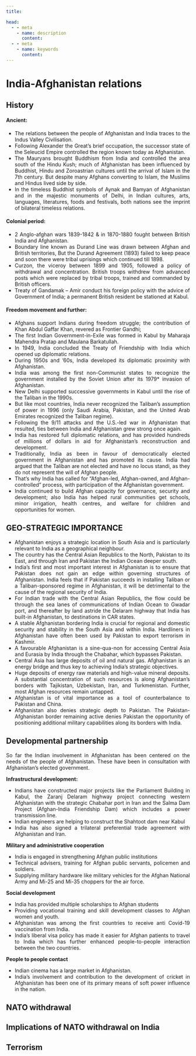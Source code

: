 ```yaml
---
title:  

head:
  - - meta
    - name: description
      content: 
  - - meta
    - name: keywords
      content: 
---
```


<div style="text-align: justify">
<div class="select-none font-serif text-sm font-normal tracking-wide">

# India-Afghanistan relations

## History 
#### **Ancient:**

-   The relations between the people of Afghanistan and India traces to the Indus Valley Civilisation.
-   Following Alexander the Great’s brief occupation, the successor state of the Seleucid Empire controlled the region known today as Afghanistan.
-   The Mauryans brought Buddhism from India and controlled the area south of the Hindu Kush; much of Afghanistan has been influenced by Buddhist, Hindu and Zoroastrian cultures until the arrival of Islam in the 7th century. But despite many Afghans converting to Islam, the Muslims and Hindus lived side by side.
-   In the timeless Buddhist symbols of Aynak and Bamyan of Afghanistan and in the majestic monuments of Delhi, in Indian cultures, arts, languages, literatures, foods and festivals, both nations see the imprint of bilateral timeless relations.

#### **Colonial period:**

-   2 Anglo-afghan wars 1839-1842 & in 1870-1880 fought between British India and Afghanistan.
-   Boundary line known as Durand Line was drawn between Afghan and British territories, But the Durand Agreement (1893) failed to keep peace and soon there were tribal uprisings which continued till 1898.
-   Curzon, the viceroy between 1899 and 1905, followed a policy of withdrawal and concentration. British troops withdrew from advanced posts which were replaced by tribal troops, trained and commanded by British officers.
-   Treaty of Gandamak – Amir conduct his foreign policy with the advice of Government of India; a permanent British resident be stationed at Kabul.

#### **Freedom movement and further:**

-   Afghans support Indians during freedom struggle; the contribution of Khan Abdul Gaffar Khan, revered as Frontier Gandhi;
-   The first Indian Government-in-Exile was formed in Kabul by Maharaja Mahendra Pratap and Maulana Barkatullah.
-   In 1949, India concluded the Treaty of Friendship with India which opened up diplomatic relations.
-   During 1950s and ’60s, India developed its diplomatic proximity with Afghanistan.
-   India was among the first non-Communist states to recognize the government installed by the Soviet Union after its 1979\* invasion of Afghanistan.
-   New Delhi supported successive governments in Kabul until the rise of the Taliban in the 1990s.
-   But like most countries, India never recognized the Taliban’s assumption of power in 1996 (only Saudi Arabia, Pakistan, and the United Arab Emirates recognized the Taliban regime).
-   Following the 9/11 attacks and the U.S.-led war in Afghanistan that resulted, ties between India and Afghanistan grew strong once again.
-   India has restored full diplomatic relations, and has provided hundreds of millions of dollars in aid for Afghanistan’s reconstruction and development.
-   Traditionally, India as been in favour of democratically elected government in Afghanistan and has promoted its cause. India had argued that the Taliban are not elected and have no locus standi, as they do not represent the will of Afghan people.
-   That’s why India has called for “Afghan-led, Afghan-owned, and Afghan-controlled” process, with participation of the Afghanistan government.
-   India continued to build Afghan capacity for governance, security and development; also India has helped rural communities get schools, minor irrigation, health centres, and welfare for children and opportunities for women.



## GEO-STRATEGIC IMPORTANCE
-   Afghanistan enjoys a strategic location in South Asia and is particularly relevant to India as a geographical neighbour.
-   The country has the Central Asian Republics to the North, Pakistan to its East, and through Iran and Pakistan the Indian Ocean deeper south.
-   India’s first and most important interest in Afghanistan is to ensure that Pakistan does not gain an edge within governing structures of Afghanistan. India feels that if Pakistan succeeds in installing Taliban or a Taliban-sponsored regime in Afghanistan, it will be detrimental to the cause of the regional security of India.
-   For Indian trade with the Central Asian Republics, the flow could be through the sea lanes of communications of Indian Ocean to Gwadar port, and thereafter by land astride the Delaram highway that India has built-in Afghanistan, to destinations in CAR states.
-   A stable Afghanistan bordering India is crucial for regional and domestic security and stability in the South Asia and within India. Hardliners in Afghanistan have often been used by Pakistan to export terrorism in Kashmir.
-   A favourable Afghanistan is a sine-qua-non for accessing Central Asia and Eurasia by India through the Chabahar, which bypasses Pakistan.
-   Central Asia has large deposits of oil and natural gas. Afghanistan is an energy bridge and thus key to achieving India’s strategic objectives.
-   Huge deposits of energy raw materials and high-value mineral deposits. A substantial concentration of such resources is along Afghanistan’s borders with Tajikistan, Uzbekistan, Iran, and Turkmenistan. Further, most Afghan resources remain untapped.
-   Afghanistan is of vital importance as a tool of counterbalance to Pakistan and China.
-   Afghanistan also denies strategic depth to Pakistan. The Pakistan-Afghanistan border remaining active denies Pakistan the opportunity of positioning additional military capabilities along its borders with India.

## Developmental partnership 

So far the Indian involvement in Afghanistan has been centered on the needs of the people of Afghanistan. These have been in consultation with Afghanistan’s elected government.

**Infrastructural development:**

-   Indians have constructed major projects like the Parliament Building in Kabul, the Zaranj Delaram highway project connecting western Afghanistan with the strategic Chabahar port in Iran and the Salma Dam Project (Afghan-India Friendship Dam) which includes a power transmission line.
-   Indian engineers are helping to construct the Shahtoot dam near Kabul
-   India has also signed a trilateral preferential trade agreement with Afghanistan and Iran.

**Military and administrative cooperation**

-   India is engaged in strengthening Afghan public institutions
-   Technical advisers, training for Afghan public servants, policemen and soldiers.
-   Supplying military hardware like military vehicles for the Afghan National Army and Mi-25 and Mi-35 choppers for the air force.

**Social development**

-   India has provided multiple scholarships to Afghan students
-   Providing vocational training and skill development classes to Afghan women and youth.
-   Afghanistan was among the first countries to receive anti Covid-19 vaccination from India.
-   India’s liberal visa policy has made it easier for Afghan patients to travel to India which has further enhanced people-to-people interaction between the two countries.

**People to people contact**

-   Indian cinema has a large market in Afghanistan.
-   India’s involvement and contribution to the development of cricket in Afghanistan has been one of its primary means of soft power influence in the nation.

## NATO withdrawal
## Implications of NATO withdrawal on India
## Terrorism 








</div>
</div>